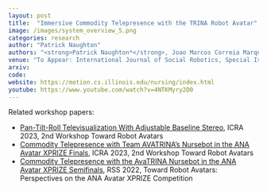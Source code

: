 ```yaml
---
layout: post
title:  "Immersive Commodity Telepresence with the TRINA Robot Avatar"
image: /images/system_overview_5.png
categories: research
author: "Patrick Naughton"
authors: "<strong>Patrick Naughton*</strong>, Joao Marcos Correia Marques*, Jing-Chen Peng*, Yifan Zhu*, James Seungbum Nam, Qianxi Kong, Xuanpu Zhang, Aman Penmetcha, Ruifan Ji, Nairen Fu, Vignesh Ravibaskar, Ryan Yan, Neil Malhotra and Kris Hauser"
venue: "To Appear: International Journal of Social Robotics, Special Issue on Robot Avatars for Telepresence and Social Interaction, 2023"
arxiv:
code:
website: https://motion.cs.illinois.edu/nursing/index.html
youtube: https://www.youtube.com/watch?v=4NTKMyry2D0
---
```

Related workshop papers:
* <a href="https://www.researchgate.net/profile/Yifan-Zhu-51/publication/370213992_Pan-Tilt-Roll_Televisualization_With_Adjustable_Baseline_Stereo/links/64516b9c4af7887352518688/Pan-Tilt-Roll-Televisualization-With-Adjustable-Baseline-Stereo.pdf">Pan-Tilt-Roll Televisualization With Adjustable Baseline Stereo</a>, ICRA 2023, 2nd
Workshop Toward Robot Avatars
* <a href="https://www.researchgate.net/profile/Yifan-Zhu-51/publication/370214148_Commodity_Telepresence_with_the_AvaTRINA_Nursebot_in_the_ANA_Avatar_XPRIZE_Finals/links/64516b625762c95ac368dcdc/Commodity-Telepresence-with-the-AvaTRINA-Nursebot-in-the-ANA-Avatar-XPRIZE-Finals.pdf">Commodity Telepresence with Team AVATRINA’s Nursebot in the ANA Avatar XPRIZE Finals</a>, ICRA 2023, 2nd
Workshop Toward Robot Avatars
* <a href="https://motion.cs.illinois.edu/papers/RSS2022Workshop-Marques-TelepresenceXPRIZE.pdf">Commodity Telepresence with the AvaTRINA Nursebot in the ANA Avatar XPRIZE Semifinals</a>, RSS
2022, Toward Robot Avatars: Perspectives on the ANA Avatar XPRIZE Competition